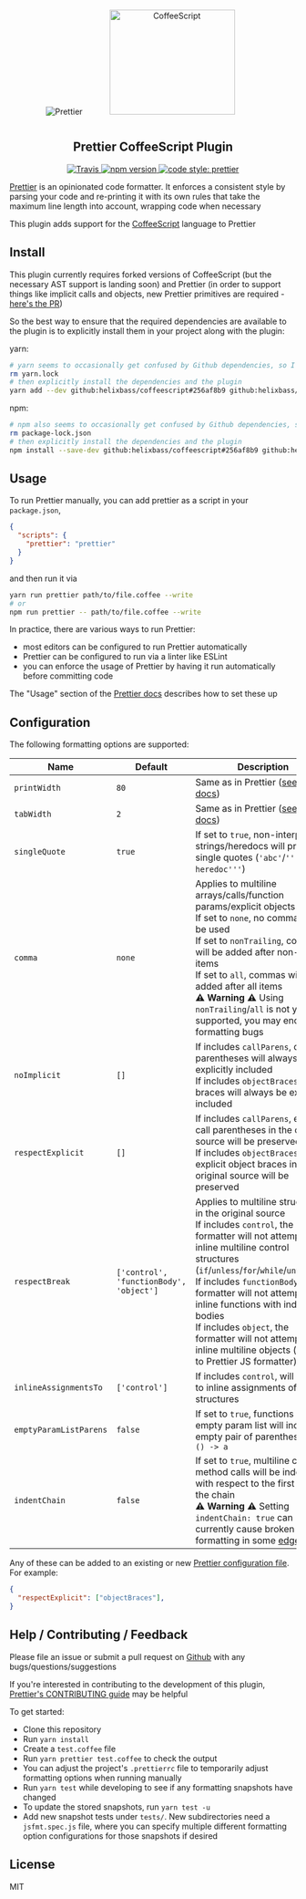 <div align="center">
  <img alt="Prettier" src="https://raw.githubusercontent.com/prettier/prettier-logo/master/images/prettier-icon-light.png">
  <img alt="CoffeeScript" height="184" width="220" hspace="44" vspace="15" src="https://cdn.worldvectorlogo.com/logos/coffeescript.svg">
</div>

<h2 align="center">Prettier CoffeeScript Plugin</h2>

<p align="center">
  <a href="https://travis-ci.org/com/helixbass/prettier-plugin-coffeescript/">
    <img alt="Travis" src="https://img.shields.io/travis/com/helixbass/prettier-plugin-coffeescript.svg">
  </a>
  <a href="https://www.npmjs.com/package/prettier-plugin-coffeescript">
    <img alt="npm version" src="https://img.shields.io/npm/v/prettier-plugin-coffeescript.svg?style=flat-square">
  </a>
  <a href="#badge">
    <img alt="code style: prettier" src="https://img.shields.io/badge/code_style-prettier-ff69b4.svg?style=flat-square">
  </a>
</p>

[Prettier](https://prettier.io) is an opinionated code formatter. It enforces a consistent style by parsing your code and re-printing it with its own rules that take the maximum line length into account, wrapping code when necessary

This plugin adds support for the [CoffeeScript](https://coffeescript.org) language to Prettier

## Install
This plugin currently requires forked versions of CoffeeScript (but the necessary AST support is landing soon) and Prettier (in order to support things like implicit calls and objects, new Prettier primitives are required - [here's the PR](https://github.com/prettier/prettier/pull/4462))

So the best way to ensure that the required dependencies are available to the plugin is to explicitly install them in your project along with the plugin:

yarn:

```bash
# yarn seems to occasionally get confused by Github dependencies, so I'd recommend clearing your lockfile first
rm yarn.lock
# then explicitly install the dependencies and the plugin
yarn add --dev github:helixbass/coffeescript#256af8b9 github:helixbass/prettier#72ae1f97 prettier-plugin-coffeescript
```

npm:

```bash
# npm also seems to occasionally get confused by Github dependencies, so I'd recommend clearing your lockfile first
rm package-lock.json
# then explicitly install the dependencies and the plugin
npm install --save-dev github:helixbass/coffeescript#256af8b9 github:helixbass/prettier#72ae1f97 prettier-plugin-coffeescript
```

## Usage

To run Prettier manually, you can add prettier as a script in your `package.json`,

```json
{
  "scripts": {
    "prettier": "prettier"
  }
}
```

and then run it via

```bash
yarn run prettier path/to/file.coffee --write
# or
npm run prettier -- path/to/file.coffee --write
```

In practice, there are various ways to run Prettier:
- most editors can be configured to run Prettier automatically
- Prettier can be configured to run via a linter like ESLint
- you can enforce the usage of Prettier by having it run automatically before committing code

The "Usage" section of the [Prettier docs](https://prettier.io/docs/en/precommit.html) describes how to set these up

## Configuration

The following formatting options are supported:

| Name           | Default      | Description                                                                                     |
| -------------- | ------------ | ----------------------------------------------------------------------------------------------- |
| `printWidth`   | `80`         | Same as in Prettier ([see prettier docs](https://prettier.io/docs/en/options.html#print-width)) |
| `tabWidth`      | `2`       | Same as in Prettier ([see prettier docs](https://prettier.io/docs/en/options.html#tab-width)) |
| `singleQuote`   | `true`    | If set to `true`, non-interpolated strings/heredocs will prefer single quotes (`'abc'`/`'''I'm a heredoc'''`) |
| `comma`         | `none`    | Applies to multiline arrays/calls/function params/explicit objects <br> If set to `none`, no commas will be used <br> If set to `nonTrailing`, commas will be added after non-last items <br> If set to `all`, commas will be added after all items <br> **:warning: Warning :warning:** Using `nonTrailing`/`all` is not yet well-supported, you may encounter formatting bugs |
| `noImplicit`    | `[]`      | If includes `callParens`, call parentheses will always be explicitly included <br> If includes `objectBraces`, object braces will always be explicitly included |
| `respectExplicit` | `[]`    | If includes `callParens`, explicit call parentheses in the original source will be preserved <br> If includes `objectBraces`, explicit object braces in the original source will be preserved |
| `respectBreak`    | `['control', 'functionBody', 'object']` | Applies to multiline structures in the original source <br> If includes `control`, the formatter will not attempt to inline multiline control structures (`if`/`unless`/`for`/`while`/`until`/`try`) <br> If includes `functionBody`, the formatter will not attempt to inline functions with indented bodies <br> If includes `object`, the formatter will not attempt to inline multiline objects (similar to Prettier JS formatter) |
| `inlineAssignmentsTo` | `['control']` | If includes `control`, will attempt to inline assignments of control structures |
| `emptyParamListParens` | `false`      | If set to `true`, functions with an empty param list will include an empty pair of parentheses eg `() -> a` |
| `indentChain`         | `false`       | If set to `true`, multiline chained method calls will be indented with respect to the first line of the chain <br> **:warning: Warning :warning:** Setting `indentChain: true` can currently cause broken formatting in some [edge cases](https://github.com/helixbass/prettier-plugin-coffeescript/issues/54) |

Any of these can be added to an existing or new [Prettier configuration
file](https://prettier.io/docs/en/configuration.html). For example:

```json
{
  "respectExplicit": ["objectBraces"],
}
```

## Help / Contributing / Feedback

Please file an issue or submit a pull request on [Github](https://github.com/helixbass/prettier-plugin-coffeescript) with any bugs/questions/suggestions

If you're interested in contributing to the development of this plugin, [Prettier's CONTRIBUTING guide](https://github.com/prettier/prettier/blob/master/CONTRIBUTING.md) may be helpful

To get started:

- Clone this repository
- Run `yarn install`
- Create a `test.coffee` file
- Run `yarn prettier test.coffee` to check the output
- You can adjust the project's `.prettierrc` file to temporarily adjust formatting options when running manually
- Run `yarn test` while developing to see if any formatting snapshots have changed
- To update the stored snapshots, run `yarn test -u`
- Add new snapshot tests under `tests/`. New subdirectories need a `jsfmt.spec.js` file, where you can specify multiple different formatting option configurations for those snapshots if desired

## License

MIT
